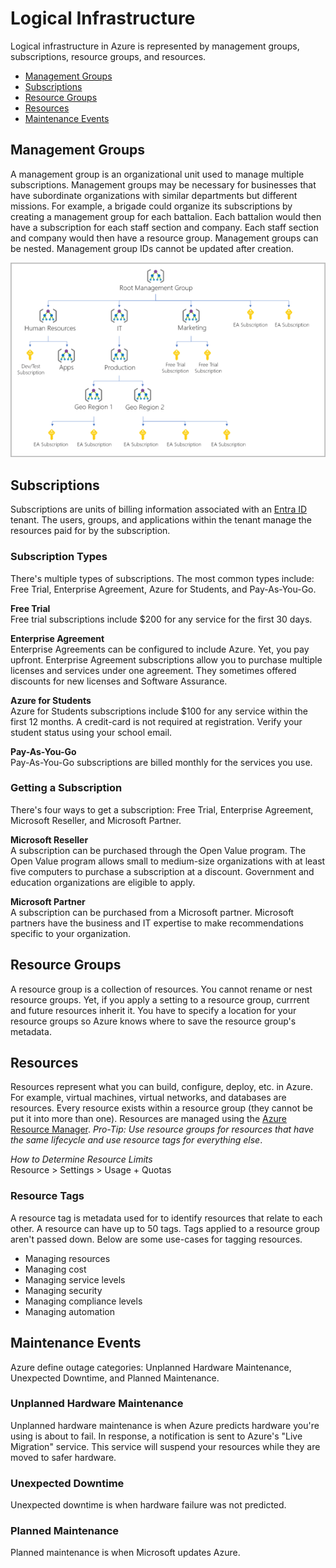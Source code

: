# Logical Infrastructure
Logical infrastructure in Azure is represented by management groups, subscriptions, resource groups, and resources. 
* [Management Groups](#management-groups)
* [Subscriptions](#subscriptions)
* [Resource Groups](#resource-groups)
* [Resources](#resources)
* [Maintenance Events](#maintenance-events)

## Management Groups
A management group is an organizational unit used to manage multiple subscriptions. Management groups may be necessary for businesses that have subordinate organizations with similar departments but different missions. For example, a brigade could organize its subscriptions by creating a management group for each battalion. Each battalion would then have a subscription for each staff section and company. Each staff section and company would then have a resource group. Management groups can be nested. Management group IDs cannot be updated after creation.

![management-groups.png](/cloud/azure/infrastructure/logical/management-groups.png)

## Subscriptions
Subscriptions are units of billing information associated with an [Entra ID](/cloud/azure/services/security/directory/entra-id/README.md) tenant. The users, groups, and applications within the tenant manage the resources paid for by the subscription. 

### Subscription Types
There's multiple types of subscriptions. The most common types include: Free Trial, Enterprise Agreement, Azure for Students, and Pay-As-You-Go.

**Free Trial**    
Free trial subscriptions include $200 for any service for the first 30 days. 

**Enterprise Agreement**  
Enterprise Agreements can be configured to include Azure. Yet, you pay upfront. Enterprise Agreement subscriptions allow you to purchase multiple licenses and services under one agreement. They sometimes offered discounts for new licenses and Software Assurance. 

**Azure for Students**  
Azure for Students subscriptions include $100 for any service within the first 12 months. A credit-card is not required at registration. Verify your student status using your school email. 

**Pay-As-You-Go**  
Pay-As-You-Go subscriptions are billed monthly for the services you use. 

### Getting a Subscription
There's four ways to get a subscription: Free Trial, Enterprise Agreement, Microsoft Reseller, and Microsoft Partner. 

**Microsoft Reseller**  
A subscription can be purchased through the Open Value program. The Open Value program allows small to medium-size organizations with at least five computers to purchase a subscription at a discount. Government and education organizations are eligible to apply.  

**Microsoft Partner**  
A subscription can be purchased from a Microsoft partner. Microsoft partners have the business and IT expertise to make recommendations specific to your organization. 

## Resource Groups
A resource group is a collection of resources. You cannot rename or nest resource groups. Yet, if you apply a setting to a resource group, currrent and future resources inherit it. You have to specify a location for your resource groups so Azure knows where to save the resource group's metadata.

## Resources 
Resources represent what you can build, configure, deploy, etc. in Azure. For example, virtual machines, virtual networks, and databases are resources. Every resource exists within a resource group (they cannot be put it into more than one). Resources are managed using the [Azure Resource Manager](/azure/infrastructure/logical/resource-manager/README.md). *Pro-Tip: Use resource groups for resources that have the same lifecycle and use resource tags for everything else*.

*How to Determine Resource Limits*  
Resource > Settings > Usage + Quotas

### Resource Tags 
A resource tag is metadata used for to identify resources that relate to each other. A resource can have up to 50 tags. Tags applied to a resource group aren't passed down. Below are some use-cases for tagging resources. 
* Managing resources
* Managing cost
* Managing service levels
* Managing security
* Managing compliance levels
* Managing automation

## Maintenance Events
Azure define outage categories: Unplanned Hardware Maintenance, Unexpected Downtime, and Planned Maintenance. 

### Unplanned Hardware Maintenance  
Unplanned hardware maintenance is when Azure predicts hardware you're using is about to fail. In response, a notification is sent to Azure's "Live Migration" service. This service will suspend your resources while they are moved to safer hardware. 

### Unexpected Downtime  
Unexpected downtime is when hardware failure was not predicted. 

### Planned Maintenance  
Planned maintenance is when Microsoft updates Azure. 
